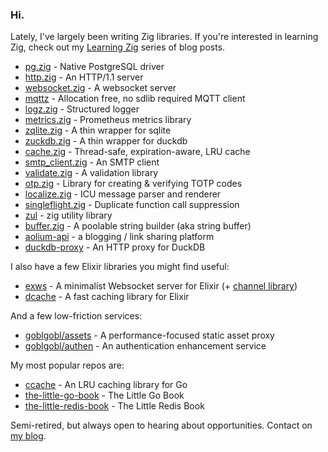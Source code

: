 ### Hi.

Lately, I've largely been writing Zig libraries. If you're interested in learning Zig, check out my [Learning Zig](https://www.openmymind.net/learning_zig/) series of blog posts.

- [pg.zig](https://github.com/karlseguin/pg.zig) - Native PostgreSQL driver
- [http.zig](https://github.com/karlseguin/http.zig) - An HTTP/1.1 server
- [websocket.zig](https://github.com/karlseguin/websocket.zig) - A websocket server
- [mqttz](https://github.com/karlseguin/mqttz) - Allocation free, no sdlib required MQTT client
- [logz.zig](https://github.com/karlseguin/log.zig) - Structured logger
- [metrics.zig](https://github.com/karlseguin/metrics.zig) - Prometheus metrics library
- [zqlite.zig](https://github.com/karlseguin/zqlite.zig) - A thin wrapper for sqlite
- [zuckdb.zig](https://github.com/karlseguin/zuckdb.zig) - A thin wrapper for duckdb
- [cache.zig](https://github.com/karlseguin/cache.zig) - Thread-safe, expiration-aware, LRU cache
- [smtp_client.zig](https://github.com/karlseguin/smtp_client.zig) - An SMTP client
- [validate.zig](https://github.com/karlseguin/validate.zig) - A validation library
- [otp.zig](https://github.com/karlseguin/otp.zig) - Library for creating & verifying TOTP codes
- [localize.zig](https://github.com/karlseguin/localize.zig) - ICU message parser and renderer
- [singleflight.zig](https://github.com/karlseguin/singleflight.zig) - Duplicate function call suppression
- [zul](https://github.com/karlseguin/zul) - zig utility library
- [buffer.zig](https://github.com/karlseguin/buffer.zig) - A poolable string builder (aka string buffer)
- [aolium-api](https://github.com/karlseguin/aolium-api) - a blogging / link sharing platform
- [duckdb-proxy](https://github.com/pondzdev/duckdb-proxy) - An HTTP proxy for DuckDB

I also have a few Elixir libraries you might find useful:
- [exws](https://github.com/karlseguin/exws) - A minimalist Websocket server for Elixir (+ [channel library](https://github.com/karlseguin/exws_channels))
- [dcache](https://github.com/karlseguin/dcache) - A fast caching library for Elixir

And a few low-friction services:
- [goblgobl/assets](https://github.com/goblgobl/assets) - A performance-focused static asset proxy
- [goblgobl/authen](https://github.com/goblgobl/authen) - An authentication enhancement service

My most popular repos are:
- [ccache](https://github.com/karlseguin/ccache) - An LRU caching library for Go
- [the-little-go-book](https://github.com/karlseguin/the-little-go-book) - The Little Go Book
- [the-little-redis-book](https://github.com/karlseguin/the-little-redis-book) - The Little Redis Book

Semi-retired, but always open to hearing about opportunities. Contact on [my blog](https://www.openmymind.net/).
